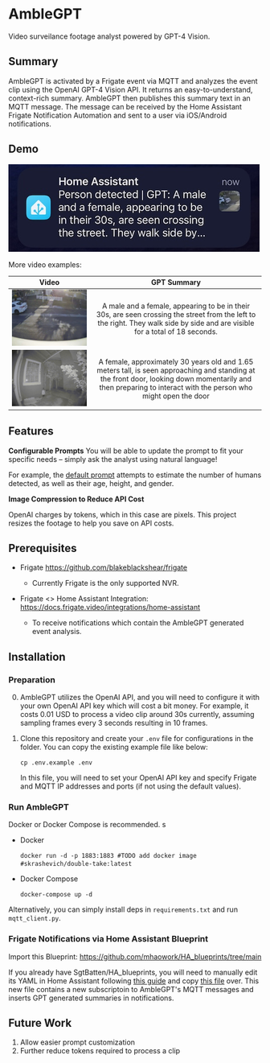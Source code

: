 # AmbleGPT

Video surveilance footage analyst powered by GPT-4 Vision.

## Summary

AmbleGPT is activated by a Frigate event via MQTT and analyzes the event clip using the OpenAI GPT-4 Vision API. It returns an easy-to-understand, context-rich summary. AmbleGPT then publishes this summary text in an MQTT message. The message can be received by the Home Assistant Frigate Notification Automation and sent to a user via iOS/Android notifications.


## Demo

![Notification: Two people crossing street](assets/notif_person_on_street.jpeg)


More video examples:

| Video        | GPT Summary    |       
| ------------- |:-------------:|
| ![](assets/two_persons_walking_street.gif)         | A male and a female, appearing to be in their 30s, are seen crossing the street from the left to the right. They walk side by side and are visible for a total of 18 seconds.|
| ![](assets/female_waiting_at_door_480p.gif)      | A female, approximately 30 years old and 1.65 meters tall, is seen approaching and standing at the front door, looking down momentarily and then preparing to interact with the person who might open the door |



## Features

**Configurable Prompts**
You will be able to update the prompt to fit your specific needs – simply ask the analyst using natural language!

For example, the [default prompt](https://github.com/mhaowork/amblegpt/blob/main/mqtt_client.py#L39-L71) attempts to estimate the number of humans detected, as well as their age, height, and gender.


**Image Compression to Reduce API Cost**

OpenAI charges by tokens, which in this case are pixels. This project resizes the footage to help you save on API costs.


## Prerequisites 

* Frigate https://github.com/blakeblackshear/frigate
  * Currently Frigate is the only supported NVR. 
   
* Frigate <> Home Assistant Integration: https://docs.frigate.video/integrations/home-assistant
  * To receive notifications which contain the AmbleGPT generated event analysis.



## Installation

### Preparation
0. AmbleGPT utilizes the OpenAI API, and you will need to configure it with your own OpenAI API key which will cost a bit money. For example, it costs 0.01 USD to process a video clip around 30s currently, assuming sampling frames every 3 seconds resulting in 10 frames.

1. Clone this repository and create your `.env` file for configurations in the folder. You can copy the existing example file like below:
    ```shell
    cp .env.example .env
    ```
    In this file, you will need to set your OpenAI API key and specify Frigate and MQTT IP addresses and ports (if not using the default values).

### Run AmbleGPT
Docker or Docker Compose is recommended.
s

* Docker
    ```shell
    docker run -d -p 1883:1883 #TODO add docker image #skrashevich/double-take:latest
    ```

* Docker Compose
    ```shell
    docker-compose up -d
    ```


Alternatively, you can simply install deps in `requirements.txt` and run `mqtt_client.py`.



### Frigate Notifications via Home Assistant Blueprint

Import this Blueprint: https://github.com/mhaowork/HA_blueprints/tree/main

If you already have SgtBatten/HA_blueprints, you will need to manually edit its YAML in Home Assistant following [this guide](https://www.home-assistant.io/docs/automation/using_blueprints/#keeping-blueprints-up-to-date) and  copy [this file](https://github.com/mhaowork/HA_blueprints/blob/main/Frigate%20Camera%20Notifications/Stable) over. This new file contains a new subscriptoin to AmbleGPT's MQTT messages and inserts GPT generated summaries in notifications.


## Future Work
1. Allow easier prompt customization
2. Further reduce tokens required to process a clip
